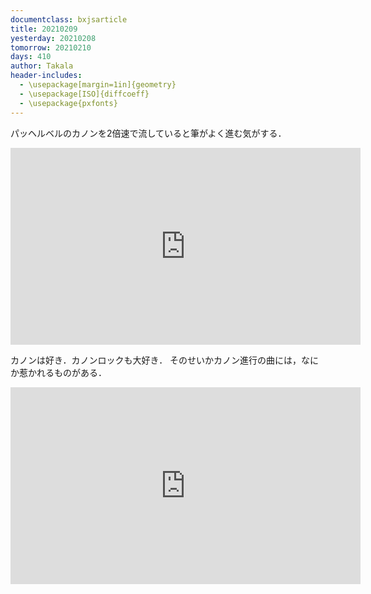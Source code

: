 ```yaml
---
documentclass: bxjsarticle
title: 20210209
yesterday: 20210208
tomorrow: 20210210
days: 410
author: Takala
header-includes:
  - \usepackage[margin=1in]{geometry}
  - \usepackage[ISO]{diffcoeff}
  - \usepackage{pxfonts}
---
```



パッヘルベルのカノンを2倍速で流していると筆がよく進む気がする．


<iframe width="560" height="315" src="https://www.youtube.com/embed/ZrmqqFUVT8Y" frameborder="0" allow="accelerometer; autoplay; clipboard-write; encrypted-media; gyroscope; picture-in-picture" allowfullscreen></iframe>





カノンは好き．カノンロックも大好き．
そのせいかカノン進行の曲には，なにか惹かれるものがある．


<iframe width="560" height="315" src="https://www.youtube.com/embed/hwBbI28gkRM" frameborder="0" allow="accelerometer; autoplay; clipboard-write; encrypted-media; gyroscope; picture-in-picture" allowfullscreen></iframe>